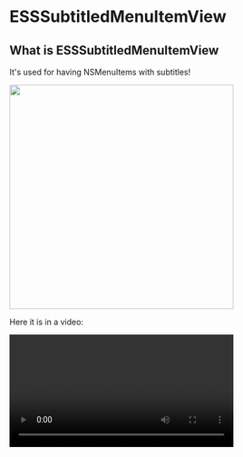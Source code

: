 # ESSSubtitledMenuItemView

## What is ESSSubtitledMenuItemView

It's used for having NSMenuItems with subtitles!

<img src="https://eternalstorms.at/blog/esssubtitledmenuitemview.png" style="width:395px;" />

Here it is in a video:

<video src="https://eternalstorms.at/blog/esssubtitledmenuitemview.mov" width="395" controls>

## First, the License Agreement

1) You can use the code in your own products.  
2) You can modify the code as you wish, and use the modified code in your products.  
3) You can redistribute the original, unmodified code, but you have to include the full license text below.  
4) You can redistribute the modified code as you wish (without the full license text below).  
5) In all cases, you must include a credit mentioning Matthias Gansrigler as the original author of the source.  
6) I’m not liable for anything you do with the code, no matter what. So be sensible.  
7) You can’t use my name or other marks to promote your products based on the code.  
8) If you agree to all of that, go ahead and download the source. Otherwise, don’t.

# How To use ESSSubtitledMenuItemView

It's very easy, and best explained in this sample Xcode project.

## Requirements
This code works on macOS X 10.11 and newer.
Developed with Xcode 12.4

## Support
The framework and code is provided as-is, but if you need help or have suggestions, you can contact me anytime at [opensource@eternalstorms.at](mailto:opensource@eternalstorms.at) or [@eternalstorms on twitter](http://twitter.com/eternalstorms)

For other Open Source projects of mine, please visit http://www.eternalstorms.at/opensource

# I'd like to hear from you
If you use ESSSubtitledMenuItemView in one of your projects, please [let me know](mailto:opensource@eternalstorms.at)!
I'd love to hear about your apps and mention them here on this project page :) !!